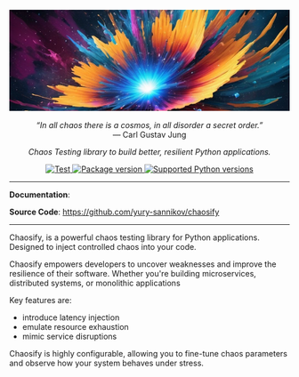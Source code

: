 <p align="center">
  <a href=""><img src="https://github.com/yury-sannikov/chaosify/blob/main/resources/chaos-lib.png?raw=true" alt="Chaosify"></a>
</p>

<p align="center">
    <em>“In all chaos there is a cosmos, in all disorder a secret order.”</em><br/>
    ― Carl Gustav Jung
</p>


<p align="center">
    <em>Chaos Testing library to build better, resilient Python applications.</em>
</p>



<p align="center">
<a href="https://github.com/yury-sannikov/chaosify/actions/workflows/run_coverage.yml" target="_blank">
    <img src="https://github.com/yury-sannikov/chaosify/actions/workflows/run_coverage.yml/badge.svg" alt="Test">
</a>
<a href="https://pypi.org/project/chaosify" target="_blank">
    <img src="https://img.shields.io/pypi/v/chaosify?color=%2334D058&label=pypi%20package" alt="Package version">
</a>
<a href="https://pypi.org/project/chaosify" target="_blank">
    <img src="https://img.shields.io/pypi/pyversions/chaosify.svg?color=%2334D058" alt="Supported Python versions">
</a>
</p>

---

**Documentation**: <a href="" target="_blank"></a>

**Source Code**: <a href="https://github.com/yury-sannikov/chaosify" target="_blank">https://github.com/yury-sannikov/chaosify</a>

---

Chaosify, is a powerful chaos testing library for Python applications. Designed to inject controlled chaos into your code.

Chaosify empowers developers to uncover weaknesses and improve the resilience of their software. Whether you're building microservices, distributed systems, or monolithic applications

Key features are:
* introduce latency injection
* emulate resource exhaustion
* mimic service disruptions

Chaosify is highly configurable, allowing you to fine-tune chaos parameters and observe how your system behaves under stress.
